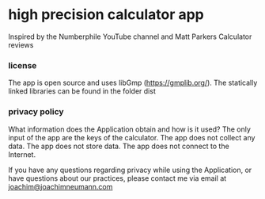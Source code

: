 # high precision calculator app

Inspired by the Numberphile YouTube channel and Matt Parkers Calculator reviews

### license ###
The app is open source and uses libGmp (https://gmplib.org/). The statically linked libraries can be found in the folder dist

### privacy policy

What information does the Application obtain and how is it used?
The only input of the app are the keys of the calculator. The app does not collect any data. The app does not store data. The app does not connect to the Internet.

If you have any questions regarding privacy while using the Application, or have questions about our practices, please contact me via email at joachim@joachimneumann.com
